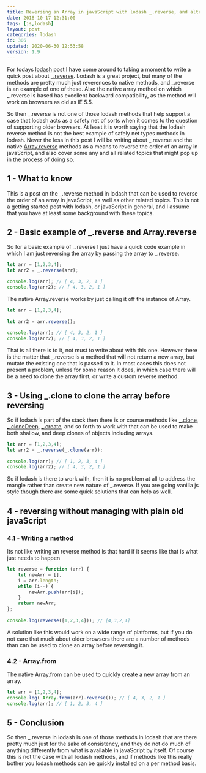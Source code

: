 ```yaml
---
title: Reversing an Array in javaScript with lodash _.reverse, and alternatives
date: 2018-10-17 12:31:00
tags: [js,lodash]
layout: post
categories: lodash
id: 306
updated: 2020-06-30 12:53:58
version: 1.9
---
```


For todays [lodash](https://lodash.com/) post I have come around to taking a moment to write a quick post about [\_.reverse](https://lodash.com/docs/4.17.10#reverse). Lodash is a great project, but many of the methods are pretty much just reverences to native methods, and \_.reverse is an example of one of these. Also the native array method on which \_.reverse is based has excellent backward compatibility, as the method will work on browsers as old as IE 5.5. 

So then \_.reverse is not one of those lodash methods that help support a case that lodash acts as a safety net of sorts when it comes to the question of supporting older browsers. At least it is worth saying that the lodash reverse method is not the best example of safely net types methods in lodash. Never the less in this post I will be writing about \_.reverse and the native [Array.reverse](https://developer.mozilla.org/en-US/docs/Web/JavaScript/Reference/Global_Objects/Array/reverse) methods as a means to reverse the order of an array in javaScript, and also cover some any and all related topics that might pop up in the process of doing so.

<!-- more -->

## 1 - What to know

This is a post on the \_.reverse method in lodash that can be used to reverse the order of an array in javaScript, as well as other related topics. This is not a getting started post with lodash, or javaScript in general, and I assume that you have at least some background with these topics.

## 2 - Basic example of \_.reverse and Array.reverse

So for a basic example of \_.reverse I just have a quick code example in which I am just reversing the array by passing the array to \_.reverse.

```js
let arr = [1,2,3,4];
let arr2 = _.reverse(arr);

console.log(arr); // [ 4, 3, 2, 1 ]
console.log(arr2); // [ 4, 3, 2, 1 ]
```

The native Array.reverse works by just calling it off the instance of Array.

```js
let arr = [1,2,3,4];
 
let arr2 = arr.reverse();
 
console.log(arr); // [ 4, 3, 2, 1 ]
console.log(arr2); // [ 4, 3, 2, 1 ]
```

That is all there is to it, not must to write about with this one. However there is the matter that \_.reverse is a method that will not return a new array, but mutate the existing one that is passed to it. In most cases this does not present a problem, unless for some reason it does, in which case there will be a need to clone the array first, or write a custom reverse method.

## 3 - Using _.clone to clone the array before reversing

So if lodash is part of the stack then there is or course methods like [\_.clone](/2017/10/02/lodash_clone/), [\_.cloneDeep](/2017/11/13/lodash_clonedeep/), [\_.create](/2018/09/27/lodash_create/), and so forth to work with that can be used to make both shallow, and deep clones of objects including arrays.

```js
let arr = [1,2,3,4];
let arr2 = _.reverse(_.clone(arr));
 
console.log(arr); // [ 1, 2, 3, 4 ]
console.log(arr2); // [ 4, 3, 2, 1 ]
```

So if lodash is there to work with, then it is no problem at all to address the mangle rather than create new nature of \_.reverse. If you are going vanilla js style though there are some quick solutions that can help as well.

## 4 - reversing without managing with plain old javaScript

### 4.1 - Writing a method

Its not like writing an reverse method is that hard if it seems like that is what just needs to happen

```js
let reverse = function (arr) {
    let newArr = [],
    i = arr.length;
    while (i--) {
        newArr.push(arr[i]);
    }
    return newArr;
};
 
console.log(reverse([1,2,3,4])); // [4,3,2,1]
```

A solution like this would work on a wide range of platforms, but if you do not care that much about older browsers there are a number of methods than can be used to clone an array before reversing it.

### 4.2 - Array.from

The native Array.from can be used to quickly create a new array from an array.

```js
let arr = [1,2,3,4];
console.log( Array.from(arr).reverse()); // [ 4, 3, 2, 1 ]
console.log(arr); // [ 1, 2, 3, 4 ]
```

## 5 - Conclusion

So then \_.reverse in lodash is one of those methods in lodash that are there pretty much just for the sake of consistency, and they do not do much of anything differently from what is available in javaScript by itself. Of course this is not the case with all lodash methods, and if methods like this really bother you lodash methods can be quickly installed on a per method basis.
